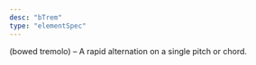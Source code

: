 ```yaml
---
desc: "bTrem"
type: "elementSpec"
---
```


(bowed tremolo) – A rapid alternation on a single pitch or chord.